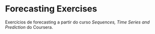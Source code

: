 # Forecasting Exercises 

Exercícios de forecasting a partir do curso *Sequences, Time Series and Prediction* do Coursera.